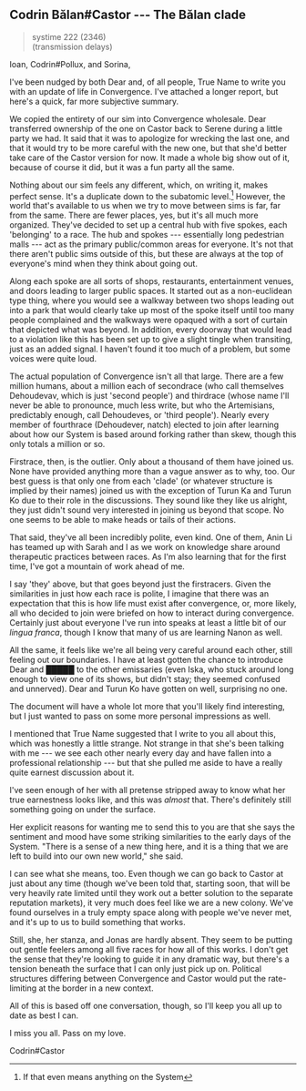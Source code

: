 ## Codrin Bălan#Castor --- The Bălan clade

> systime 222 (2346)  
> (transmission delays)

Ioan, Codrin#Pollux, and Sorina,

I've been nudged by both Dear and, of all people, True Name to write you with an update of life in Convergence. I've attached a longer report, but here's a quick, far more subjective summary.

We copied the entirety of our sim into Convergence wholesale. Dear transferred ownership of the one on Castor back to Serene during a little party we had. It said that it was to apologize for wrecking the last one, and that it would try to be more careful with the new one, but that she'd better take care of the Castor version for now. It made a whole big show out of it, because of course it did, but it was a fun party all the same.

Nothing about our sim feels any different, which, on writing it, makes perfect sense. It's a duplicate down to the subatomic level.[^meansanything] However, the world that's available to us when we try to move between sims is far, far from the same. There are fewer places, yes, but it's all much more organized. They've decided to set up a central hub with five spokes, each 'belonging' to a race. The hub and spokes --- essentially long pedestrian malls --- act as the primary public/common areas for everyone. It's not that there aren't public sims outside of this, but these are always at the top of everyone's mind when they think about going out.

Along each spoke are all sorts of shops, restaurants, entertainment venues, and doors leading to larger public spaces. It started out as a non-euclidean type thing, where you would see a walkway between two shops leading out into a park that would clearly take up most of the spoke itself until too many people complained and the walkways were opaqued with a sort of curtain that depicted what was beyond. In addition, every doorway that would lead to a violation like this has been set up to give a slight tingle when transiting, just as an added signal. I haven't found it too much of a problem, but some voices were quite loud.

The actual population of Convergence isn't all that large. There are a few million humans, about a million each of secondrace (who call themselves Dehoudevav, which is just 'second people') and thirdrace (whose name I'll never be able to pronounce, much less write, but who the Artemisians, predictably enough, call Dehoudeves, or 'third people'). Nearly every member of fourthrace (Dehoudever, natch) elected to join after learning about how our System is based around forking rather than skew, though this only totals a million or so.

Firstrace, then, is the outlier. Only about a thousand of them have joined us. None have provided anything more than a vague answer as to why, too. Our best guess is that only one from each 'clade' (or whatever structure is implied by their names) joined us with the exception of Turun Ka and Turun Ko due to their role in the discussions. They sound like they like us alright, they just didn't sound very interested in joining us beyond that scope. No one seems to be able to make heads or tails of their actions.

That said, they've all been incredibly polite, even kind. One of them, Anin Li has teamed up with Sarah and I as we work on knowledge share around therapeutic practices between races. As I'm also learning that for the first time, I've got a mountain of work ahead of me.

I say 'they' above, but that goes beyond just the firstracers. Given the similarities in just how each race is polite, I imagine that there was an expectation that this is how life must exist after convergence, or, more likely, all who decided to join were briefed on how to interact during convergence. Certainly just about everyone I've run into speaks at least a little bit of our *lingua franca*, though I know that many of us are learning Nanon as well.

All the same, it feels like we're all being very careful around each other, still feeling out our boundaries. I have at least gotten the chance to introduce Dear and █████ to the other emissaries (even Iska, who stuck around long enough to view one of its shows, but didn't stay; they seemed confused and unnerved). Dear and Turun Ko have gotten on well, surprising no one.

The document will have a whole lot more that you'll likely find interesting, but I just wanted to pass on some more personal impressions as well.

I mentioned that True Name suggested that I write to you all about this, which was honestly a little strange. Not strange in that she's been talking with me --- we see each other nearly every day and have fallen into a professional relationship --- but that she pulled me aside to have a really quite earnest discussion about it.

I've seen enough of her with all pretense stripped away to know what her true earnestness looks like, and this was *almost* that. There's definitely still something going on under the surface.

Her explicit reasons for wanting me to send this to you are that she says the sentiment and mood have some striking similarities to the early days of the System. "There is a sense of a new thing here, and it is a thing that we are left to build into our own new world," she said.

I can see what she means, too. Even though we can go back to Castor at just about any time (though we've been told that, starting soon, that will be very heavily rate limited until they work out a better solution to the separate reputation markets), it very much does feel like we are a new colony. We've found ourselves in a truly empty space along with people we've never met, and it's up to us to build something that works.

Still, she, her stanza, and Jonas are hardly absent. They seem to be putting out gentle feelers among all five races for how all of this works. I don't get the sense that they're looking to guide it in any dramatic way, but there's a tension beneath the surface that I can only just pick up on. Political structures differing between Convergence and Castor would put the rate-limiting at the border in a new context.

All of this is based off one conversation, though, so I'll keep you all up to date as best I can.

I miss you all. Pass on my love.

Codrin#Castor

[^meansanything]: If that even means anything on the System
